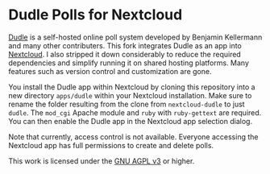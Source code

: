 Dudle Polls for Nextcloud
=========================

[Dudle](https://github.com/kellerben/dudle/) is a self-hosted online poll system developed 
by Benjamin Kellermann and many other contributers. This fork integrates Dudle as an app 
into [Nextcloud](https://Nextcloud.org). I also stripped it down considerably to reduce the 
required dependencies and simplify running it on shared hosting platforms. Many features 
such as version control and customization are gone.

You install the Dudle app within Nextcloud by cloning this repository into a new directory
`apps/dudle` within your Nextcloud installation. Make sure to rename the folder resulting
from the clone from `nextcloud-dudle` to just `dudle`. The `mod_cgi` Apache module and 
`ruby` with `ruby-gettext` are required. You can then enable the Dudle app in the Nextcloud
app selection dialog.

Note that currently, access control is not available. Everyone accessing the Nextcloud app 
has full permissions to create and delete polls.

This work is licensed under the [GNU AGPL v3](http://www.gnu.org/licenses/agpl-3.0.html) or 
higher.
